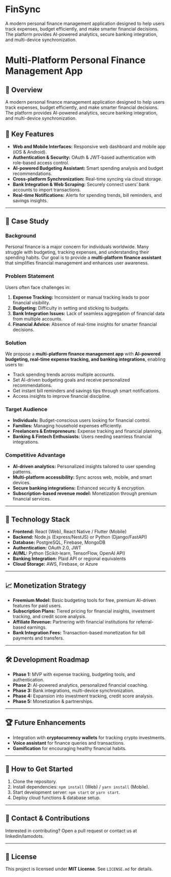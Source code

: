 # FinSync
A modern personal finance management application designed to help users track expenses, budget efficiently, and make smarter financial decisions. The platform provides AI-powered analytics, secure banking integration, and multi-device synchronization.

# Multi-Platform Personal Finance Management App

## 📌 Overview
A modern personal finance management application designed to help users track expenses, budget efficiently, and make smarter financial decisions. The platform provides AI-powered analytics, secure banking integration, and multi-device synchronization.

## 🎯 Key Features
- **Web and Mobile Interfaces:** Responsive web dashboard and mobile app (iOS & Android).
- **Authentication & Security:** OAuth & JWT-based authentication with role-based access control.
- **AI-powered Budgeting Assistant:** Smart spending analysis and budget recommendations.
- **Cross-platform Synchronization:** Real-time syncing via cloud storage.
- **Bank Integration & Web Scraping:** Securely connect users’ bank accounts to import transactions.
- **Real-time Notifications:** Alerts for spending trends, bill reminders, and savings insights.

---

## 📖 Case Study

### **Background**
Personal finance is a major concern for individuals worldwide. Many struggle with budgeting, tracking expenses, and understanding their spending habits. Our goal is to provide a **multi-platform finance assistant** that simplifies financial management and enhances user awareness.

### **Problem Statement**
Users often face challenges in:
1. **Expense Tracking:** Inconsistent or manual tracking leads to poor financial visibility.
2. **Budgeting:** Difficulty in setting and sticking to budgets.
3. **Bank Integration Issues:** Lack of seamless aggregation of financial data from multiple accounts.
4. **Financial Advice:** Absence of real-time insights for smarter financial decisions.

### **Solution**
We propose a **multi-platform finance management app** with **AI-powered budgeting, real-time expense tracking, and banking integrations**, enabling users to:
- Track spending trends across multiple accounts.
- Set AI-driven budgeting goals and receive personalized recommendations.
- Get instant bill reminders and savings tips through smart notifications.
- Access insights to improve financial discipline.

### **Target Audience**
- **Individuals:** Budget-conscious users looking for financial control.
- **Families:** Managing household expenses efficiently.
- **Freelancers & Entrepreneurs:** Expense tracking and financial planning.
- **Banking & Fintech Enthusiasts:** Users needing seamless financial integrations.

### **Competitive Advantage**
- **AI-driven analytics:** Personalized insights tailored to user spending patterns.
- **Multi-platform accessibility:** Sync across web, mobile, and smart devices.
- **Secure banking integrations:** Enhanced security & encryption.
- **Subscription-based revenue model:** Monetization through premium financial services.

---

## 🚀 Technology Stack
- **Frontend:** React (Web), React Native / Flutter (Mobile)
- **Backend:** Node.js (Express/NestJS) or Python (Django/FastAPI)
- **Database:** PostgreSQL, Firebase, MongoDB
- **Authentication:** OAuth 2.0, JWT
- **AI/ML:** Python (Scikit-learn, TensorFlow, OpenAI API)
- **Banking Integration:** Plaid API or regional equivalents
- **Cloud Storage:** AWS, Firebase, or Azure

---

## 📈 Monetization Strategy
- **Freemium Model:** Basic budgeting tools for free, premium AI-driven features for paid users.
- **Subscription Plans:** Tiered pricing for financial insights, investment tracking, and credit score analysis.
- **Affiliate Revenue:** Partnering with financial institutions for referral-based earnings.
- **Bank Integration Fees:** Transaction-based monetization for bill payments and transfers.

---

## 🛠️ Development Roadmap
- **Phase 1:** MVP with expense tracking, budgeting tools, and authentication.
- **Phase 2:** AI-powered analytics, personalized financial coaching.
- **Phase 3:** Bank integrations, multi-device synchronization.
- **Phase 4:** Expansion into investment tracking, credit score analysis.
- **Phase 5:** Monetization & partnerships.

---

## 🏆 Future Enhancements
- Integration with **cryptocurrency wallets** for tracking crypto investments.
- **Voice assistant** for finance queries and transactions.
- **Gamification** for encouraging healthy financial habits.

---

## 🎯 How to Get Started
1. Clone the repository.
2. Install dependencies: `npm install` (Web) / `yarn install` (Mobile).
3. Start development server: `npm start` or `yarn start`.
4. Deploy cloud functions & database setup.

---

## 📧 Contact & Contributions
Interested in contributing? Open a pull request or contact us at linkedin/lamodots.

---

## 🔗 License
This project is licensed under **MIT License**. See `LICENSE.md` for details.
